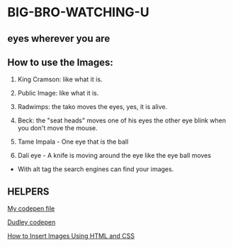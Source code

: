 # BIG-BRO-WATCHING-U

## eyes wherever you are



## How to use the Images:

1. King Cramson: like what it is.

2. Public Image: like what it is.

3. Radwimps: the tako moves the eyes, yes, it is alive.

4. Beck: the "seat heads" moves one of his eyes the other eye blink when you don't move the mouse.

5. Tame Impala - One eye that is the ball

6. Dalí eye - A knife is moving around the eye like the eye ball moves

- With alt tag the search engines can find your images.

## HELPERS
[My codepen file](https://codepen.io/stonkol/pen/yLbbQr)

[Dudley codepen](https://codepen.io/dudleystorey/pen/AXGobB)

[How to Insert Images Using HTML and CSS](https://youtu.be/_w6N_nplmAw)